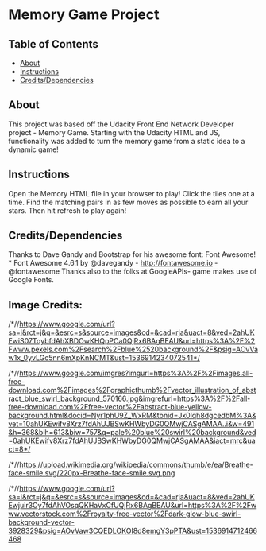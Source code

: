 # Memory Game Project

## Table of Contents

* [About](#about)
* [Instructions](#instructions)
* [Credits/Dependencies](#credits/dependencies)

## About

This project was based off the Udacity Front End Network Developer project - Memory Game. Starting with the Udacity HTML and JS, functionality was added to turn the memory game from a static idea to a dynamic game!

## Instructions

Open the Memory HTML file in your browser to play!
Click the tiles one at a time. Find the matching pairs in as few moves as possible to earn all your stars.
Then hit refresh to play again!

## Credits/Dependencies
Thanks to Dave Gandy and Bootstrap for his awesome font: Font Awesome!  *  Font Awesome 4.6.1 by @davegandy - http://fontawesome.io - @fontawesome
Thanks also to the folks at GoogleAPIs- game makes use of Google Fonts.


## Image Credits:
  /*//https://www.google.com/url?sa=i&rct=j&q=&esrc=s&source=images&cd=&cad=rja&uact=8&ved=2ahUKEwiS07TqybfdAhXBDOwKHQpPCa0QjRx6BAgBEAU&url=https%3A%2F%2Fwww.pexels.com%2Fsearch%2Fblue%2520background%2F&psig=AOvVaw1x_0yvLGc5nn6mXpKnNCMT&ust=1536914234072541*/

  /*//https://www.google.com/imgres?imgurl=https%3A%2F%2Fimages.all-free-download.com%2Fimages%2Fgraphicthumb%2Fvector_illustration_of_abstract_blue_swirl_background_570166.jpg&imgrefurl=https%3A%2F%2Fall-free-download.com%2Ffree-vector%2Fabstract-blue-yellow-background.html&docid=Nyr1phU9Z_WxRM&tbnid=Jx0lqh8dgcedbM%3A&vet=10ahUKEwifv8Xrz7fdAhUJBSwKHWbyDG0QMwjCASgAMAA..i&w=491&h=368&bih=613&biw=757&q=pale%20blue%20swirl%20background&ved=0ahUKEwifv8Xrz7fdAhUJBSwKHWbyDG0QMwjCASgAMAA&iact=mrc&uact=8*/

  /*//https://upload.wikimedia.org/wikipedia/commons/thumb/e/ea/Breathe-face-smile.svg/220px-Breathe-face-smile.svg.png

  /*//https://www.google.com/url?sa=i&rct=j&q=&esrc=s&source=images&cd=&cad=rja&uact=8&ved=2ahUKEwjuir3Oy7fdAhVOsqQKHaVxCfUQjRx6BAgBEAU&url=https%3A%2F%2Fwww.vectorstock.com%2Froyalty-free-vector%2Fdark-glow-blue-swirl-background-vector-3928329&psig=AOvVaw3CQEDLOKOI8d8emgY3pPTA&ust=1536914712466468


